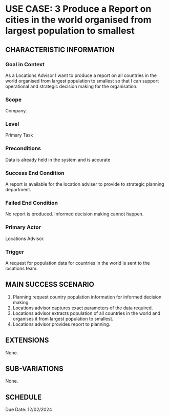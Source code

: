 # USE CASE: 3 Produce a Report on cities in the world organised from largest population to smallest

## CHARACTERISTIC INFORMATION

### Goal in Context

As a Locations Advisor I want to produce a report on all countries in the world organised from largest population to smallest so that I can support operational and strategic decision making for the organisation.

### Scope

Company.

### Level

Primary Task

### Preconditions

Data is already held in the system and is accurate

### Success End Condition

A report is available for the location adviser to provide to strategic planning department.

### Failed End Condition

No report is produced. Informed decision making cannot happen.

### Primary Actor

Locations Advisor.

### Trigger

A request for population data for countries in the world is sent to the locations team.

## MAIN SUCCESS SCENARIO

1. Planning request country population information for informed decision making.
2. Locations advisor captures exact parameters of the data required.
3. Locations advisor extracts population of all countries in the world and organises it from largest population to smallest.
4. Locations advisor provides report to planning.

## EXTENSIONS

None.

## SUB-VARIATIONS

None.

## SCHEDULE

Due Date: 12/02/2024

